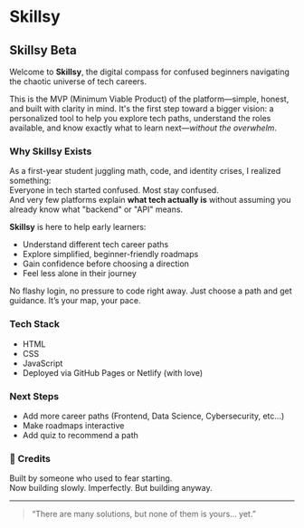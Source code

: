 # Skillsy
## Skillsy Beta 

Welcome to **Skillsy**, the digital compass for confused beginners navigating the chaotic universe of tech careers.

This is the MVP (Minimum Viable Product) of the platform—simple, honest, and built with clarity in mind. It's the first step toward a bigger vision: a personalized tool to help you explore tech paths, understand the roles available, and know exactly what to learn next—*without the overwhelm*.

### Why Skillsy Exists

As a first-year student juggling math, code, and identity crises, I realized something:  
Everyone in tech started confused. Most stay confused.  
And very few platforms explain **what tech actually is** without assuming you already know what "backend" or "API" means.

**Skillsy** is here to help early learners:
- Understand different tech career paths
- Explore simplified, beginner-friendly roadmaps
- Gain confidence before choosing a direction
- Feel less alone in their journey

No flashy login, no pressure to code right away. Just choose a path and get guidance. It’s your map, your pace.

### Tech Stack

- HTML
- CSS 
- JavaScript 
- Deployed via GitHub Pages or Netlify (with love)

### Next Steps

- Add more career paths (Frontend, Data Science, Cybersecurity, etc...)
- Make roadmaps interactive
- Add quiz to recommend a path

### 🧡 Credits

Built by someone who used to fear starting.  
Now building slowly. Imperfectly. But building anyway.

---

> “There are many solutions, but none of them is yours... yet.”

